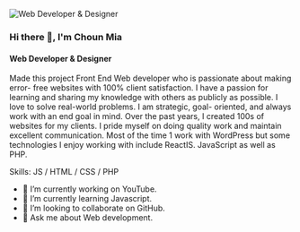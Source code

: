 ![Web Developer & Designer](https://designbd.us/chounmia/wp-content/uploads/2024/10/Github-cover.jpg)

### Hi there 👋, I'm Choun Mia
#### Web Developer & Designer


Made this project Front End Web developer who is passionate about making error- free websites with 100% client satisfaction. I have a passion for learning and sharing my knowledge with others as publicly as possible. I love to solve real-world problems. I am strategic, goal- oriented, and always work with an end goal in mind. Over the past years, I created 100s of websites for my clients. I pride myself on doing quality work and maintain excellent communication. Most of the time 1 work with WordPress but some technologies I enjoy working with include ReactIS. JavaScript as well as PHP.

Skills: JS / HTML / CSS / PHP

- 🔭 I’m currently working on YouTube. 
- 🌱 I’m currently learning Javascript. 
- 👯 I’m looking to collaborate on GitHub. 
- 💬 Ask me about Web development. 




